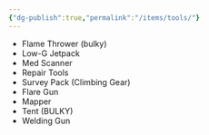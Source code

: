 ```yaml
---
{"dg-publish":true,"permalink":"/items/tools/"}
---
```


- Flame Thrower (bulky)
- Low-G Jetpack
- Med Scanner
- Repair Tools
- Survey Pack (Climbing Gear)
- Flare Gun
- Mapper
- Tent (BULKY)
- Welding Gun